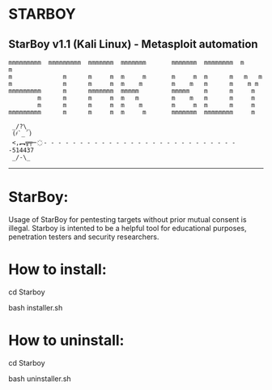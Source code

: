 # STARBOY
StarBoy v1.1 (Kali Linux) - Metasploit automation
-----------------------------------------------------------------------------

    mmmmmmmmm  mmmmmmmmm  mmmmmmm  mmmmmmm       mmmmmmm  mmmmmmmm  m     m  
    m              m      m     m  m     m       m     m  m      m   m   m   
    m              m      m     m  m    m        m    m   m      m    m m    
    mmmmmmmmm      m      mmmmmmm  mmmmm         mmmmm    m      m     m     
            m      m      m     m  m   m         m    m   m      m     m     
            m      m      m     m  m    m        m     m  m      m     m     
    mmmmmmmmm      m      m     m  m     m       mmmmmmm  mmmmmmmm     m     
                                                                       
     _/?\_                                                                   
     (҂`_´)                                                                  
     <,︻╦╤─ ҉ - - - - - - - - - - - - - - - - - - - - - - - - - - - -514437     
     _/-\_                                                                   
     
----------------------------------------------------------------------------

# StarBoy:

Usage of StarBoy for pentesting targets without prior mutual consent is illegal. Starboy is intented to be a helpful tool for educational purposes, penetration testers and security researchers.

# How to install:
 
cd Starboy

bash installer.sh

# How to uninstall:

cd Starboy 

bash uninstaller.sh
